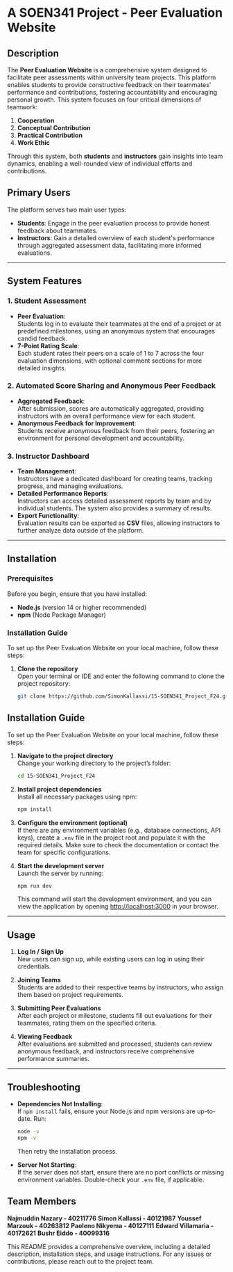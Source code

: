 
# A SOEN341 Project - Peer Evaluation Website<br/>

## Description<br/>

The **Peer Evaluation Website** is a comprehensive system designed to facilitate peer assessments within university team projects. This platform enables students to provide constructive feedback on their teammates' performance and contributions, fostering accountability and encouraging personal growth. This system focuses on four critical dimensions of teamwork:<br/>

1. **Cooperation**<br/>
2. **Conceptual Contribution**<br/>
3. **Practical Contribution**<br/>
4. **Work Ethic**<br/>

Through this system, both **students** and **instructors** gain insights into team dynamics, enabling a well-rounded view of individual efforts and contributions.<br/>

## Primary Users<br/>
The platform serves two main user types:<br/>
- **Students**: Engage in the peer evaluation process to provide honest feedback about teammates.<br/>
- **Instructors**: Gain a detailed overview of each student's performance through aggregated assessment data, facilitating more informed evaluations.<br/>

---

## System Features<br/>

### 1. Student Assessment<br/>
- **Peer Evaluation**:<br/>
   Students log in to evaluate their teammates at the end of a project or at predefined milestones, using an anonymous system that encourages candid feedback.<br/>
- **7-Point Rating Scale**:<br/>
   Each student rates their peers on a scale of 1 to 7 across the four evaluation dimensions, with optional comment sections for more detailed insights.<br/>

### 2. Automated Score Sharing and Anonymous Peer Feedback<br/>
- **Aggregated Feedback**:<br/>
   After submission, scores are automatically aggregated, providing instructors with an overall performance view for each student.<br/>
- **Anonymous Feedback for Improvement**:<br/>
   Students receive anonymous feedback from their peers, fostering an environment for personal development and accountability.<br/>

### 3. Instructor Dashboard<br/>
- **Team Management**:<br/>
   Instructors have a dedicated dashboard for creating teams, tracking progress, and managing evaluations.<br/>
- **Detailed Performance Reports**:<br/>
   Instructors can access detailed assessment reports by team and by individual students. The system also provides a summary of results.<br/>
- **Export Functionality**:<br/>
   Evaluation results can be exported as **CSV** files, allowing instructors to further analyze data outside of the platform.<br/>

---

## Installation<br/>

### Prerequisites<br/>

Before you begin, ensure that you have installed:<br/>
- **Node.js** (version 14 or higher recommended)<br/>
- **npm** (Node Package Manager)<br/>

### Installation Guide<br/>

To set up the Peer Evaluation Website on your local machine, follow these steps:<br/>

1. **Clone the repository**<br/>
   Open your terminal or IDE and enter the following command to clone the project repository:<br/>
   ```bash
   git clone https://github.com/SimonKallassi/15-SOEN341_Project_F24.git
## Installation Guide

To set up the Peer Evaluation Website on your local machine, follow these steps:

1. **Navigate to the project directory**  
   Change your working directory to the project’s folder:
   ```bash
   cd 15-SOEN341_Project_F24
   ```

2. **Install project dependencies**  
   Install all necessary packages using npm:
   ```bash
   npm install
   ```

3. **Configure the environment (optional)**  
   If there are any environment variables (e.g., database connections, API keys), create a `.env` file in the project root and populate it with the required details. Make sure to check the documentation or contact the team for specific configurations.

4. **Start the development server**  
   Launch the server by running:
   ```bash
   npm run dev
   ```
   This command will start the development environment, and you can view the application by opening [http://localhost:3000](http://localhost:3000) in your browser.

---

## Usage

1. **Log In / Sign Up**  
   New users can sign up, while existing users can log in using their credentials.

2. **Joining Teams**  
   Students are added to their respective teams by instructors, who assign them based on project requirements.

3. **Submitting Peer Evaluations**  
   After each project or milestone, students fill out evaluations for their teammates, rating them on the specified criteria.

4. **Viewing Feedback**  
   After evaluations are submitted and processed, students can review anonymous feedback, and instructors receive comprehensive performance summaries.

---

## Troubleshooting

- **Dependencies Not Installing**:  
   If `npm install` fails, ensure your Node.js and npm versions are up-to-date. Run:
   ```bash
   node -v
   npm -v
   ```
   Then retry the installation process.

- **Server Not Starting**:  
   If the server does not start, ensure there are no port conflicts or missing environment variables. Double-check your `.env` file, if applicable.
## Team Members

**Najmuddin Nazary - 40211776** 
**Simon Kallassi - 40121987**
**Youssef Marzouk - 40263812**
**Paoleno Nikyema - 40127111**
**Edward Villamaria - 40172621**
**Bushr Eiddo - 40099316**

This README provides a comprehensive overview, including a detailed description, installation steps, and usage instructions. For any issues or contributions, please reach out to the project team.
